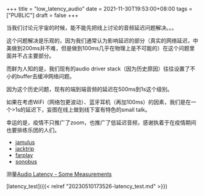 +++
title = "low_latency_audio"
date = 2021-11-30T19:53:00+08:00
tags = ["PUBLIC"]
draft = false
+++

当我们讨论元宇宙的时候，能不能先把线上讨论的音频延迟问题解决。。。

这个问题解决是乐观的，因为我们通常认为影响延迟的部分（真实的网络延迟，中美做到200ms并不难，但是做到100ms几乎在物理上是不可能的）在这个问题里面并不占主要部分。

而鲜为人知的是，我们现有的audio driver stack（因为历史原因）往往设置了不小的buffer去缓冲网络问题。

因为这个历史问题，现有的端到端音频的延迟在500ms到1s这个级别。

如果在考虑WiFi（网络包更波动）、蓝牙耳机（再加100ms）的因素，我们是在一个&gt;1s的延迟下，妄图在线上做到线下富有特色的small talk。

幸运的是，疫情不只推广了zoom，也推广了低延迟音频，感谢执着于在疫情期间也要排练乐团的人们。

<!--more-->

-   [jamulus](https://jamulus.io/)
-   [jacktrip](https://jacktrip.github.io/jacktrip/)
-   [farplay](https://farplay.io/)
-   [sonobus](https://sonobus.net/)

测量[Audio Latency - Some Measurements](https://www.cs.cmu.edu/~rbd/blog/latency-blog22sep2020.html)

[latency_test]({{< relref "20230510173526-latency_test.md" >}})
